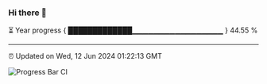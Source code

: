 ### Hi there 👋

⏳ Year progress { █████████████▁▁▁▁▁▁▁▁▁▁▁▁▁▁▁▁▁ } 44.55 %

---

⏰ Updated on Wed, 12 Jun 2024 01:22:13 GMT

![Progress Bar CI](https://github.com/ZhaoGui/ZhaoGui/workflows/Progress%20Bar%20CI/badge.svg)
